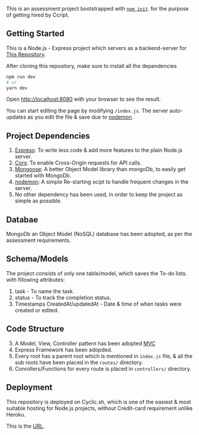 This is an assessment project bootstrapped with [`npm init`](https://nodejs.org/en). for the purpose of getting hired by Ccript.

## Getting Started

This is a Node.js - Express project which servers as a backend-server for [This Repository](https://github.com/dev-status-200/ccript-client).

After cloning this repository, make sure to install all the dependencies

```bash
npm run dev
# or
yarn dev
```

Open [http://localhost:8080](http://localhost:8080) with your browser to see the result.

You can start editing the page by modifying `/index.js`. The server auto-updates as you edit the file & save due to [nodemon]([[https://v1.tailwindcss.com/](https://mongoosejs.com/](https://www.npmjs.com/package/nodemon))).

## Project Dependencies

1. [Express](https://expressjs.com/): To write less code & add more features to the plain Node.js server.
2. [Cors](https://www.npmjs.com/package/cors): To enable Cross-Origin requests for API calls.
3. [Mongoose](https://mongoosejs.com/): A better Object Model library than mongoDb, to easily get started with MongoDb.
3. [nodemon](https://www.npmjs.com/package/nodemon): A simple Re-starting scipt to handle frequent changes in the server.
4. No other dependency has been used, in order to keep the project as simple as possible.

## Databae

MongoDb an Object Model (NoSQL) database has been adopted, as per the assessment requirements.

## Schema/Models

The project consists of only one table/model, which saves the To-do lists. with fillowing attributes:
1. task - To name the task.
2. status - To track the completion status.
3. Timestamps CreatedAt/updatedAt - Date & time of when tasks were created or edited.

## Code Structure

3. A Model, View, Controller pattern has been adopted [MVC](https://www.codecademy.com/article/mvc)
1. Express Framework has been adopded.
2. Every root has a parent root which is mentioned in `index.js` file, & all the sub roots have been placed in the `routes/` directory.
4. Conrollers/Functions for every route is placed in `controllers/` directory.

## Deployment

This repository is deployed on Cyclic.sh, which is one of the easiest & most suitable hosting for Node.js projects, without Credit-card requirement unlike Heroku.

This is the [URL](https://cute-lime-cygnet-veil.cyclic.app).
